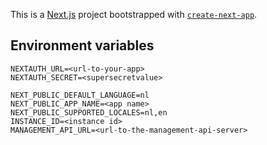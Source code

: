 This is a [Next.js](https://nextjs.org/) project bootstrapped with [`create-next-app`](https://github.com/vercel/next.js/tree/canary/packages/create-next-app).

## Environment variables

```
NEXTAUTH_URL=<url-to-your-app>
NEXTAUTH_SECRET=<supersecretvalue>

NEXT_PUBLIC_DEFAULT_LANGUAGE=nl
NEXT_PUBLIC_APP_NAME=<app name>
NEXT_PUBLIC_SUPPORTED_LOCALES=nl,en
INSTANCE_ID=<instance id>
MANAGEMENT_API_URL=<url-to-the-management-api-server>
```
